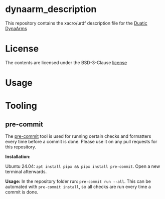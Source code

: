 # dynaarm_description

This repository contains the xacro/urdf description file for the [Duatic DynaArms](https://duatic.com/robotic-arm/)

# License

The contents are licensed under the BSD-3-Clause  [license](LICENSE)

# Usage


# Tooling

## pre-commit

The [pre-commit](https://pre-commit.com/) tool is used for running certain checks and formatters every time before a commit is done.
Please use it on any pull requests for this repository.

__Installation:__

Ubuntu 24.04: `apt install pipx && pipx install pre-commit`. Open a new terminal afterwards.

__Usage:__
In the repository folder run: `pre-commit run --all`. This can be automated with `pre-commit install`, so all checks are run every time a commit is done.
